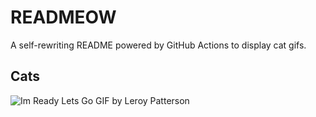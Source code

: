 # READMEOW

A self-rewriting README powered by GitHub Actions to display cat gifs.

## Cats

![Im Ready Lets Go GIF by Leroy Patterson](https://media3.giphy.com/media/CjmvTCZf2U3p09Cn0h/200.gif?cid=9acd02dal74zuz38kmky0u67nqenfuwaxa74a68mbppogsb6&ep=v1_gifs_search&rid=200.gif&ct=g)

